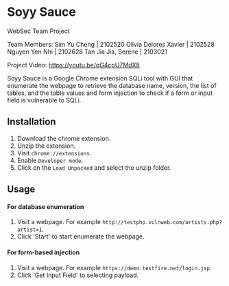 # Soyy Sauce
WebSec Team Project

Team Members: 
Sim Yu Cheng          | 2102520 
Olivia Delores Xavier | 2102528
Nguyen Yen Nhi        | 2102628
Tan Jia Jia, Serene   | 2103021

Project Video: https://youtu.be/qG4cpU7MdX8

Soyy Sauce is a Google Chrome extension SQLi tool with GUI that enumerate the webpage to retrieve the database name, version, the list of tables, and the table values and form injection to check if a form or input field is vulnerable to SQLi.

## Installation
1. Download the chrome extension.
2. Unzip the extension.
3. Visit `chrome://extensions`.
4. Enable `Developer mode`.
5. Click on the `Load Unpacked` and select the unzip folder.

## Usage
#### For database enumeration
1. Visit a webpage. For example `http://testphp.vulnweb.com/artists.php?artist=1`.
2. Click 'Start' to start enumerate the webpage.
#### For form-based injection
1. Visit a webpage. For example `https://demo.testfire.net/login.jsp`.
2. Click 'Get Input Field' to selecting payload.

